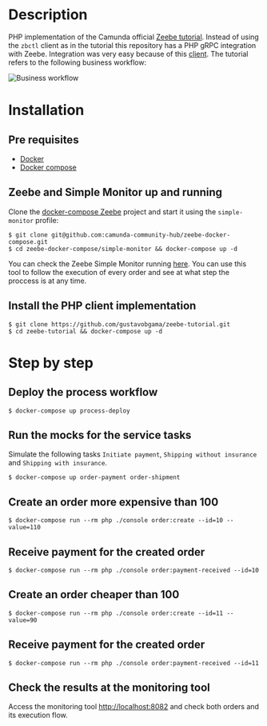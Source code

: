 # Description

PHP implementation of the Camunda official [Zeebe tutorial](https://docs.camunda.io/docs/product-manuals/zeebe/deployment-guide/getting-started/index/). Instead of using the `zbctl` client as in the tutorial this repository has a PHP gRPC integration with Zeebe. Integration was very easy because of this [client](https://github.com/radek-baczynski/zeebe-php-client). The tutorial refers to the following business workflow:

![Business workflow](https://docs.camunda.io/assets/images/tutorial-3.0-complete-process-ccad27bdd9f510d4fd1314ae560ffff0.png)

# Installation

## Pre requisites

* [Docker](https://docs.docker.com/engine/install/)
* [Docker compose](https://docs.docker.com/compose/install/)

## Zeebe and Simple Monitor up and running

Clone the [docker-compose Zeebe](https://github.com/camunda-community-hub/zeebe-docker-compose) project and start it using the `simple-monitor` profile:

```shell
$ git clone git@github.com:camunda-community-hub/zeebe-docker-compose.git
$ cd zeebe-docker-compose/simple-monitor && docker-compose up -d
```

You can check the Zeebe Simple Monitor running [here](http://localhost:8082). You can use this tool to follow the execution of every order and see at what step the proccess is at any time.

## Install the PHP client implementation

```shell
$ git clone https://github.com/gustavobgama/zeebe-tutorial.git
$ cd zeebe-tutorial && docker-compose up -d
```

# Step by step

## Deploy the process workflow

```shell
$ docker-compose up process-deploy
```

## Run the mocks for the service tasks

Simulate the following tasks `Initiate payment`, `Shipping without insurance` and `Shipping with insurance`.

```shell
$ docker-compose up order-payment order-shipment
```

## Create an order more expensive than 100

```shell
$ docker-compose run --rm php ./console order:create --id=10 --value=110
```

## Receive payment for the created order

```shell
$ docker-compose run --rm php ./console order:payment-received --id=10
```
## Create an order cheaper than 100

```shell
$ docker-compose run --rm php ./console order:create --id=11 --value=90
```

## Receive payment for the created order

```shell
$ docker-compose run --rm php ./console order:payment-received --id=11
```

## Check the results at the monitoring tool

Access the monitoring tool [http://localhost:8082](http://localhost:8082) and check both orders and its execution flow.